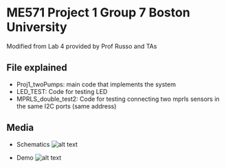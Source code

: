 # ME571 Project 1 Group 7 Boston University

Modified from Lab 4 provided by Prof Russo and TAs

## File explained
- Proj1_twoPumps: main code that implements the system
- LED_TEST: Code for testing LED
- MPRLS_double_test2: Code for testing connecting two mprls sensors in the same I2C ports (same address)

## Media
- Schematics
![alt text]([https://github.com/isarachol/Medical-Robotic-Sleeve/blob/main/Schematics.png])

- Demo
![alt text]([https://github.com/isarachol/Medical-Robotic-Sleeve/blob/main/demonstration.MOV])
